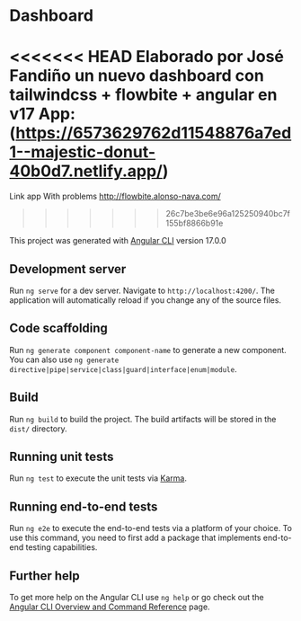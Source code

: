 # Dashboard

<<<<<<< HEAD
Elaborado por José Fandiño un nuevo dashboard con tailwindcss + flowbite + angular en v17
App: (https://6573629762d11548876a7ed1--majestic-donut-40b0d7.netlify.app/)
=======
Link app With problems
http://flowbite.alonso-nava.com/
>>>>>>> 26c7be3be6e96a125250940bc7f155bf8866b91e


This project was generated with [Angular CLI](https://github.com/angular/angular-cli) version 17.0.0

## Development server

Run `ng serve` for a dev server. Navigate to `http://localhost:4200/`. The application will automatically reload if you change any of the source files.

## Code scaffolding

Run `ng generate component component-name` to generate a new component. You can also use `ng generate directive|pipe|service|class|guard|interface|enum|module`.

## Build

Run `ng build` to build the project. The build artifacts will be stored in the `dist/` directory.

## Running unit tests

Run `ng test` to execute the unit tests via [Karma](https://karma-runner.github.io).

## Running end-to-end tests

Run `ng e2e` to execute the end-to-end tests via a platform of your choice. To use this command, you need to first add a package that implements end-to-end testing capabilities.

## Further help

To get more help on the Angular CLI use `ng help` or go check out the [Angular CLI Overview and Command Reference](https://angular.io/cli) page.
